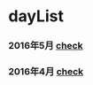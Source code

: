 # dayList

### 2016年5月 [check](https://github.com/zzTonyQzz/dayList/blob/master/201605.md)
### 2016年4月 [check](https://github.com/zzTonyQzz/dayList/blob/master/201604.md)
